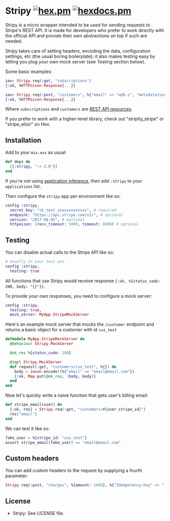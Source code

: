 # Stripy [![hex.pm](https://img.shields.io/hexpm/v/stripy.svg?style=flat-square)](https://hex.pm/packages/stripy) [![hexdocs.pm](https://img.shields.io/badge/docs-latest-green.svg?style=flat-square)](https://hexdocs.pm/stripy)

Stripy is a micro wrapper intended to be
used for sending requests to Stripe's REST API. It is
made for developers who prefer to work directly with the
official API and provide their own abstractions on top
if such are needed.

Stripy takes care of setting headers, encoding the data,
configuration settings, etc (the usual boring boilerplate);
it also makes testing easy by letting you plug your own
mock server (see Testing section below).

Some basic examples:

```elixir
iex> Stripy.req(:get, "subscriptions")
{:ok, %HTTPoison.Response{...}}

iex> Stripy.req(:post, "customers", %{"email" => "a@b.c", "metadata[user_id]" => 1})
{:ok, %HTTPoison.Response{...}}
```

Where `subscriptions` and `customers` are [REST API resources](https://stripe.com/docs/api).

If you prefer to work with a higher-level library, check out
"stripity_stripe" or "stripe_elixir" on Hex.

## Installation

Add to your `mix.exs` as usual:
```elixir
def deps do
  [{:stripy, "~> 2.0"}]
end
```
If you're not using [application inference](https://elixir-lang.org/blog/2017/01/05/elixir-v1-4-0-released/#application-inference), then add `:stripy` to your `applications` list.

Then configure the `stripy` app per environment like so:

```elixir
config :stripy,
  secret_key: "sk_test_xxxxxxxxxxxxx", # required
  endpoint: "https://api.stripe.com/v1/", # optional
  version: "2017-06-05", # optional
  httpoison: [recv_timeout: 5000, timeout: 8000] # optional
```

## Testing

You can disable actual calls to the Stripe API like so:

```elixir
# Usually in your test.exs.
config :stripy,
  testing: true
```

All functions that use Stripy would receive response `{:ok, %{status_code: 200, body: "{}"}}`.

To provide your own responses, you need to configure a mock server:

```elixir
config :stripy,
  testing: true,
  mock_server: MyApp.StripeMockServer
```

Here's an example mock server that mocks the `/customer` endpoint and returns a basic
object for a customer with id `cus_test`

```elixir
defmodule MyApp.StripeMockServer do
  @behaviour Stripy.MockServer

  @ok_res %{status_code: 200}

  @impl Stripy.MockServer
  def request(:get, "customers/cus_test", %{}) do
    body = Jason.encode!(%{"email" => "email@email.com"})
    {:ok, Map.put(@ok_res, :body, body)}
  end
end
```

Now let's quickly write a naive function that gets user's billing email:

```elixir
def stripe_email(user) do
  {:ok, res} = Stripy.req(:get, "customers/#{user.stripe_id}")
  res["email"]
end
```

We can test it like so:

```elixir
fake_user = %{stripe_id: "cus_test"}
assert stripe_email(fake_user) == "email@email.com"
```

## Custom headers

You can add custom headers to the request by supplying a fourth parameter:

```elixir
Stripy.req(:post, "charges", %{amount: 1000}, %{"Idempotency-Key" => "123456"})
```

## License

- Stripy: See LICENSE file.

